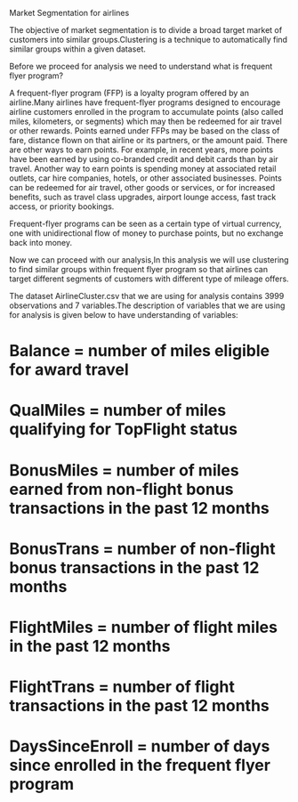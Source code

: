 Market Segmentation for airlines

The objective of market segmentation is to divide a broad target market of customers into similar groups.Clustering is a technique to automatically
find similar groups within a given dataset.

Before we proceed for analysis we need to understand what is frequent flyer program?

A frequent-flyer program (FFP) is a loyalty program offered by an airline.Many airlines have frequent-flyer programs designed to encourage airline customers enrolled in the program to accumulate points (also called miles, kilometers, or segments) which may then be redeemed for air travel or other rewards. Points earned under FFPs may be based on the class of fare, distance flown on that airline or its partners, or the amount paid. There are other ways to earn points. For example, in recent years, more points have been earned by using co-branded credit and debit cards than by air travel. Another way to earn points is spending money at associated retail outlets, car hire companies, hotels, or other associated businesses. Points can be redeemed for air travel, other goods or services, or for increased benefits, such as travel class upgrades, airport lounge access, fast track access, or priority bookings.

Frequent-flyer programs can be seen as a certain type of virtual currency, one with unidirectional flow of money to purchase points, but no exchange back into money.

Now we can proceed with our analysis,In this analysis we will use clustering to find similar groups within frequent flyer program so that airlines
can target different segments of customers with different type of mileage offers.

The dataset AirlineCluster.csv that we are using for analysis contains 3999 observations and 7 variables.The description  of variables that we are using for analysis is given below to have understanding of variables:

# Balance = number of miles eligible for award travel
# QualMiles = number of miles qualifying for TopFlight status
# BonusMiles = number of miles earned from non-flight bonus transactions in the past 12 months
# BonusTrans = number of non-flight bonus transactions in the past 12 months
# FlightMiles = number of flight miles in the past 12 months
# FlightTrans = number of flight transactions in the past 12 months
# DaysSinceEnroll = number of days since enrolled in the frequent flyer program
